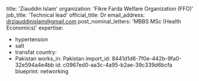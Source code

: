 title: 'Ziauddin Islam'
organization: 'Fikre Farda Welfare Organization (FFO)'
job_title: 'Technical lead'
official_title: Dr
email_address: drziauddinislam@gmail.com
post_nominal_letters: 'MBBS MSc (Health Economics)'
expertise:
  - hypertension
  - salt
  - transfat
country:
  - Pakistan
works_in: Pakistan
import_id: 8441d1d6-7f0e-442b-9fa0-32e594a4e4bb
id: c0967ed0-aa3c-4a95-b2ae-39c339d6bcfa
blueprint: networking
